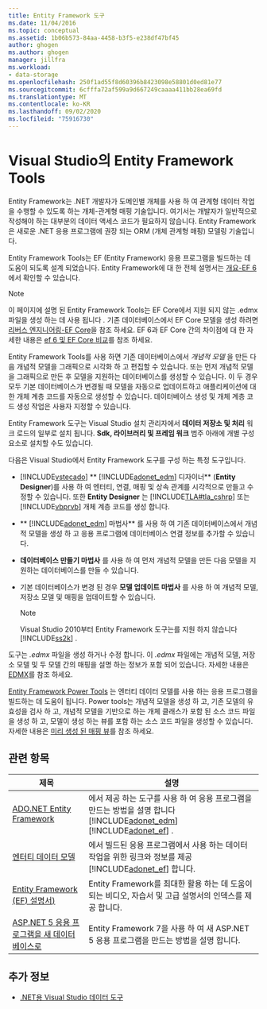 ```yaml
---
title: Entity Framework 도구
ms.date: 11/04/2016
ms.topic: conceptual
ms.assetid: 1b06b573-84aa-4458-b3f5-e238df47bf45
author: ghogen
ms.author: ghogen
manager: jillfra
ms.workload:
- data-storage
ms.openlocfilehash: 250f1ad55f8d60396b8423098e58801d0ed81e77
ms.sourcegitcommit: 6cfffa72af599a9d667249caaaa411bb28ea69fd
ms.translationtype: MT
ms.contentlocale: ko-KR
ms.lasthandoff: 09/02/2020
ms.locfileid: "75916730"
---
```

# <a name="entity-framework-tools-in-visual-studio"></a>Visual Studio의 Entity Framework Tools

Entity Framework는 .NET 개발자가 도메인별 개체를 사용 하 여 관계형 데이터 작업을 수행할 수 있도록 하는 개체-관계형 매핑 기술입니다. 여기서는 개발자가 일반적으로 작성해야 하는 대부분의 데이터 액세스 코드가 필요하지 않습니다. Entity Framework은 새로운 .NET 응용 프로그램에 권장 되는 ORM (개체 관계형 매핑) 모델링 기술입니다.

Entity Framework Tools는 EF (Entity Framework) 응용 프로그램을 빌드하는 데 도움이 되도록 설계 되었습니다. Entity Framework에 대 한 전체 설명서는 [개요-EF 6](/ef/ef6/)에서 확인할 수 있습니다.

  > [!NOTE]
  > 이 페이지에 설명 된 Entity Framework Tools는 EF Core에서 지원 되지 않는 .edmx 파일을 생성 하는 데 사용 됩니다 *.* 기존 데이터베이스에서 EF Core 모델을 생성 하려면 [리버스 엔지니어링-EF Core](/ef/core/managing-schemas/scaffolding)을 참조 하세요. EF 6과 EF Core 간의 차이점에 대 한 자세한 내용은 [ef 6 및 EF Core 비교](/ef/efcore-and-ef6/)를 참조 하세요.

Entity Framework Tools를 사용 하면 기존 데이터베이스에서 *개념적 모델* 을 만든 다음 개념적 모델을 그래픽으로 시각화 하 고 편집할 수 있습니다. 또는 먼저 개념적 모델을 그래픽으로 만든 후 모델을 지원하는 데이터베이스를 생성할 수 있습니다. 이 두 경우 모두 기본 데이터베이스가 변경될 때 모델을 자동으로 업데이트하고 애플리케이션에 대한 개체 계층 코드를 자동으로 생성할 수 있습니다. 데이터베이스 생성 및 개체 계층 코드 생성 작업은 사용자 지정할 수 있습니다.

Entity Framework 도구는 Visual Studio 설치 관리자에서 **데이터 저장소 및 처리** 워크 로드의 일부로 설치 됩니다. **Sdk, 라이브러리 및 프레임 워크** 범주 아래에 개별 구성 요소로 설치할 수도 있습니다.

다음은 Visual Studio에서 Entity Framework 도구를 구성 하는 특정 도구입니다.

- [!INCLUDE[vstecado](../data-tools/includes/vstecado_md.md)] ** [!INCLUDE[adonet_edm](../data-tools/includes/adonet_edm_md.md)] 디자이너** (**Entity Designer**)를 사용 하 여 엔터티, 연결, 매핑 및 상속 관계를 시각적으로 만들고 수정할 수 있습니다. 또한 **Entity Designer** 는 [!INCLUDE[TLA#tla_cshrp](../data-tools/includes/tlasharptla_cshrp_md.md)] 또는 [!INCLUDE[vbprvb](../code-quality/includes/vbprvb_md.md)] 개체 계층 코드를 생성 합니다.

- ** [!INCLUDE[adonet_edm](../data-tools/includes/adonet_edm_md.md)] 마법사** 를 사용 하 여 기존 데이터베이스에서 개념적 모델을 생성 하 고 응용 프로그램에 데이터베이스 연결 정보를 추가할 수 있습니다.

- **데이터베이스 만들기 마법사** 를 사용 하 여 먼저 개념적 모델을 만든 다음 모델을 지 원하는 데이터베이스를 만들 수 있습니다.

- 기본 데이터베이스가 변경 된 경우 **모델 업데이트 마법사** 를 사용 하 여 개념적 모델, 저장소 모델 및 매핑을 업데이트할 수 있습니다.

  > [!NOTE]
  > Visual Studio 2010부터 Entity Framework 도구는를 지원 하지 않습니다 [!INCLUDE[ss2k](../data-tools/includes/ss2k_md.md)] .

도구는 *.edmx* 파일을 생성 하거나 수정 합니다. 이 *.edmx* 파일에는 개념적 모델, 저장소 모델 및 두 모델 간의 매핑을 설명 하는 정보가 포함 되어 있습니다. 자세한 내용은 [EDMX](/ef/ef6/)를 참조 하세요.

[Entity Framework Power Tools](https://marketplace.visualstudio.com/items?itemName=EntityFrameworkTeam.EntityFrameworkPowerToolsBeta4) 는 엔터티 데이터 모델를 사용 하는 응용 프로그램을 빌드하는 데 도움이 됩니다. Power tools는 개념적 모델을 생성 하 고, 기존 모델의 유효성을 검사 하 고, 개념적 모델을 기반으로 하는 개체 클래스가 포함 된 소스 코드 파일을 생성 하 고, 모델이 생성 하는 뷰를 포함 하는 소스 코드 파일을 생성할 수 있습니다. 자세한 내용은 [미리 생성 된 매핑 뷰](/ef/ef6/fundamentals/performance/pre-generated-views)를 참조 하세요.

## <a name="related-topics"></a>관련 항목

| 제목 | 설명 |
| - | - |
| [ADO.NET Entity Framework](/dotnet/framework/data/adonet/ef/index) | 에서 제공 하는 도구를 사용 하 여 응용 프로그램을 만드는 방법을 설명 합니다 [!INCLUDE[adonet_edm](../data-tools/includes/adonet_edm_md.md)] [!INCLUDE[adonet_ef](../data-tools/includes/adonet_ef_md.md)] . |
| [엔터티 데이터 모델](/dotnet/framework/data/adonet/entity-data-model) | 에서 빌드된 응용 프로그램에서 사용 하는 데이터 작업을 위한 링크와 정보를 제공 [!INCLUDE[adonet_ef](../data-tools/includes/adonet_ef_md.md)] 합니다. |
| [Entity Framework (EF) 설명서)](/ef/ef6/get-started) | Entity Framework를 최대한 활용 하는 데 도움이 되는 비디오, 자습서 및 고급 설명서의 인덱스를 제공 합니다. |
| [ASP.NET 5 응용 프로그램을 새 데이터베이스로](https://docs.efproject.net/en/latest/platforms/aspnetcore/new-db.html) | Entity Framework 7을 사용 하 여 새 ASP.NET 5 응용 프로그램을 만드는 방법을 설명 합니다. |

## <a name="see-also"></a>추가 정보

- [.NET용 Visual Studio 데이터 도구](../data-tools/visual-studio-data-tools-for-dotnet.md)
